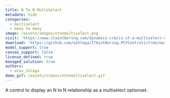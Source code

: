 ```yaml
---
title: N To N MultiSelect
metadate: hide
categories:
  - multiselect
  - many to many
image: /assets/images/ntonmultiselect.png
visit: 'https://www.itaintboring.com/dynamics-crm/is-it-a-multiselect-optionset-nope-its-an-nn-lookup/'
download: 'https://github.com/ashlega/ITAintBoring.PCFControls/tree/master/Controls/NToNMultiSelect'
model_support: true
canvas_support: false
license_defined: true
managed_solution: true
authors:
  - alex_shlega
demo_gif: /assets/videos/ntonmultiselect.gif
---
```


A control to display an N to N relationship as a multiselect optionset.
